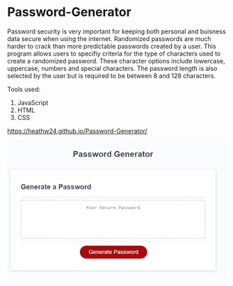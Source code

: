 # Password-Generator

Password security is very important for keeping both personal and buisness data secure when using the internet. Randomized passwords are much harder to crack than more predictable passwords created by a user. This program allows users to specifiy criteria for the type of characters used to create a randomized password. These character options include lowercase, uppercase, numbers and special characters. The password length is also selected by the user but is required to be between 8 and 128 characters.



Tools used:
1. JavaScript
2. HTML
3. CSS

https://heathw24.github.io/Password-Generator/

![Password-Generator-Screenshot](assets/Images/Screenshot.png)
